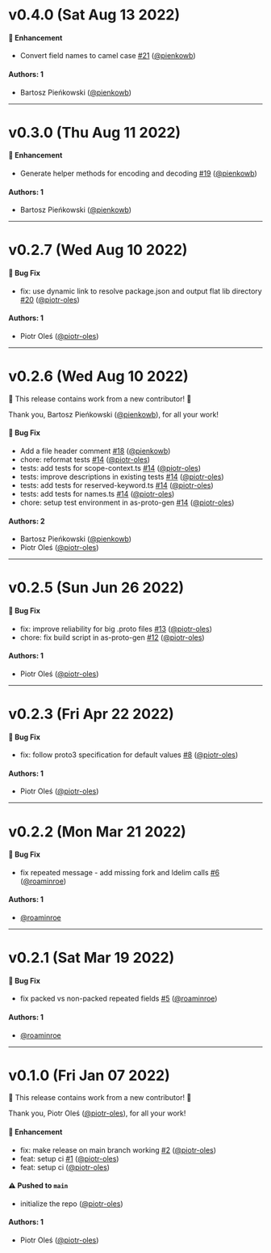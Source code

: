 # v0.4.0 (Sat Aug 13 2022)

#### 🚀 Enhancement

- Convert field names to camel case [#21](https://github.com/piotr-oles/as-proto/pull/21) ([@pienkowb](https://github.com/pienkowb))

#### Authors: 1

- Bartosz Pieńkowski ([@pienkowb](https://github.com/pienkowb))

---

# v0.3.0 (Thu Aug 11 2022)

#### 🚀 Enhancement

- Generate helper methods for encoding and decoding [#19](https://github.com/piotr-oles/as-proto/pull/19) ([@pienkowb](https://github.com/pienkowb))

#### Authors: 1

- Bartosz Pieńkowski ([@pienkowb](https://github.com/pienkowb))

---

# v0.2.7 (Wed Aug 10 2022)

#### 🐛 Bug Fix

- fix: use dynamic link to resolve package.json and output flat lib directory [#20](https://github.com/piotr-oles/as-proto/pull/20) ([@piotr-oles](https://github.com/piotr-oles))

#### Authors: 1

- Piotr Oleś ([@piotr-oles](https://github.com/piotr-oles))

---

# v0.2.6 (Wed Aug 10 2022)

:tada: This release contains work from a new contributor! :tada:

Thank you, Bartosz Pieńkowski ([@pienkowb](https://github.com/pienkowb)), for all your work!

#### 🐛 Bug Fix

- Add a file header comment [#18](https://github.com/piotr-oles/as-proto/pull/18) ([@pienkowb](https://github.com/pienkowb))
- chore: reformat tests [#14](https://github.com/piotr-oles/as-proto/pull/14) ([@piotr-oles](https://github.com/piotr-oles))
- tests: add tests for scope-context.ts [#14](https://github.com/piotr-oles/as-proto/pull/14) ([@piotr-oles](https://github.com/piotr-oles))
- tests: improve descriptions in existing tests [#14](https://github.com/piotr-oles/as-proto/pull/14) ([@piotr-oles](https://github.com/piotr-oles))
- tests: add tests for reserved-keyword.ts [#14](https://github.com/piotr-oles/as-proto/pull/14) ([@piotr-oles](https://github.com/piotr-oles))
- tests: add tests for names.ts [#14](https://github.com/piotr-oles/as-proto/pull/14) ([@piotr-oles](https://github.com/piotr-oles))
- chore: setup test environment in as-proto-gen [#14](https://github.com/piotr-oles/as-proto/pull/14) ([@piotr-oles](https://github.com/piotr-oles))

#### Authors: 2

- Bartosz Pieńkowski ([@pienkowb](https://github.com/pienkowb))
- Piotr Oleś ([@piotr-oles](https://github.com/piotr-oles))

---

# v0.2.5 (Sun Jun 26 2022)

#### 🐛 Bug Fix

- fix: improve reliability for big .proto files [#13](https://github.com/piotr-oles/as-proto/pull/13) ([@piotr-oles](https://github.com/piotr-oles))
- chore: fix build script in as-proto-gen [#12](https://github.com/piotr-oles/as-proto/pull/12) ([@piotr-oles](https://github.com/piotr-oles))

#### Authors: 1

- Piotr Oleś ([@piotr-oles](https://github.com/piotr-oles))

---

# v0.2.3 (Fri Apr 22 2022)

#### 🐛 Bug Fix

- fix: follow proto3 specification for default values [#8](https://github.com/piotr-oles/as-proto/pull/8) ([@piotr-oles](https://github.com/piotr-oles))

#### Authors: 1

- Piotr Oleś ([@piotr-oles](https://github.com/piotr-oles))

---

# v0.2.2 (Mon Mar 21 2022)

#### 🐛 Bug Fix

- fix repeated message - add missing fork and ldelim calls [#6](https://github.com/piotr-oles/as-proto/pull/6) ([@roaminroe](https://github.com/roaminroe))

#### Authors: 1

- [@roaminroe](https://github.com/roaminroe)

---

# v0.2.1 (Sat Mar 19 2022)

#### 🐛 Bug Fix

- fix packed vs non-packed repeated fields [#5](https://github.com/piotr-oles/as-proto/pull/5) ([@roaminroe](https://github.com/roaminroe))

#### Authors: 1

- [@roaminroe](https://github.com/roaminroe)

---

# v0.1.0 (Fri Jan 07 2022)

:tada: This release contains work from a new contributor! :tada:

Thank you, Piotr Oleś ([@piotr-oles](https://github.com/piotr-oles)), for all your work!

#### 🚀 Enhancement

- fix: make release on main branch working [#2](https://github.com/piotr-oles/as-proto/pull/2) ([@piotr-oles](https://github.com/piotr-oles))
- feat: setup ci [#1](https://github.com/piotr-oles/as-proto/pull/1) ([@piotr-oles](https://github.com/piotr-oles))
- feat: setup ci ([@piotr-oles](https://github.com/piotr-oles))

#### ⚠️ Pushed to `main`

- initialize the repo ([@piotr-oles](https://github.com/piotr-oles))

#### Authors: 1

- Piotr Oleś ([@piotr-oles](https://github.com/piotr-oles))
